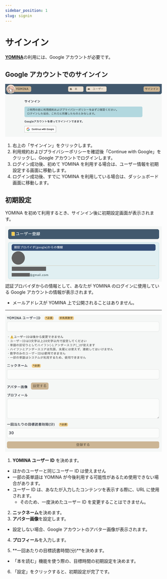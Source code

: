 ```yaml
---
sidebar_position: 1
slug: signin
---
```


# サインイン

[**YOMINA**](https://yomina.app/)の利用には、Google アカウントが必要です。

## Google アカウントでのサインイン

![サインイン](img/01.signin.01.png)

1. 右上の「サインイン」をクリックします。
1. 利用規約およびプライバシーポリシーを確認後「Continue with Google」をクリックし、Google アカウントでログインします。
1. ログイン成功後、初めて YOMINA を利用する場合は、ユーザー情報を初期設定する画面に移動します。
1. ログイン成功後、すでに YOMINA を利用している場合は、ダッシュボード画面に移動します。

## 初期設定

YOMINA を初めて利用するとき、サインイン後に初期設定画面が表示されます。

![認証プロバイダからの情報](img/01.signin.02.png)
認証プロバイダからの情報として、あなたが YOMINA のログインに使用している Google アカウントの情報が表示されます。

- メールアドレスが YOMINA 上で公開されることはありません。

---

![設定画面](img/01.signin.03.png)

1. **YOMINA ユーザー ID** を決めます。

- ほかのユーザーと同じユーザー ID は使えません
- 一部の英単語は YOMINA が今後利用する可能性があるため使用できない場合があります。
- ユーザー ID は、あなたが入力したコンテンツを表示する際に、URL に使用されます。
  - そのため、一度決めたユーザー ID を変更することはできません。

2. **ニックネーム**を決めます。
3. **アバター画像**を設定します。

- 設定しない場合、Google アカウントのアバター画像が表示されます。

4. **プロフィール**を入力します。

5. **一回あたりの目標読書時間(分)**を決めます。

- 「本を読む」機能を使う際の、目標時間の初期設定を決めます。

6. 「設定」をクリックすると、初期設定が完了です。
